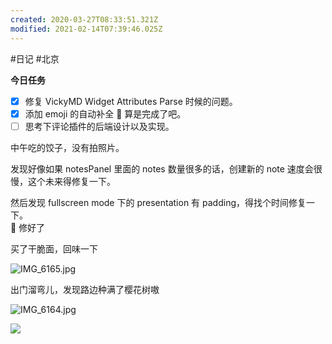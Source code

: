 ```yaml
---
created: 2020-03-27T08:33:51.321Z
modified: 2021-02-14T07:39:46.025Z
---
```

#日记 #北京

**今日任务**

- [x] 修复 VickyMD Widget Attributes Parse 时候的问题。
- [x] 添加 emoji 的自动补全 :full_moon_with_face: 算是完成了吧。
- [ ] 思考下评论插件的后端设计以及实现。

中午吃的饺子，没有拍照片。

发现好像如果 notesPanel 里面的 notes 数量很多的话，创建新的 note 速度会很慢，这个未来得修复一下。

然后发现 fullscreen mode 下的 presentation 有 padding，得找个时间修复一下。  
:full_moon_with_face: 修好了

<!-- @timer "date":"Fri Mar 27 2020 19:36:19 GMT+0800 (China Standard Time)" -->

买了干脆面，回味一下

![IMG_6165.jpg](https://i.loli.net/2020/03/27/S92e5Hxupv6nA8K.jpg)

出门溜弯儿，发现路边种满了樱花树嗷

![IMG_6164.jpg](https://i.loli.net/2020/03/27/UZeAuWrIN49XMqo.jpg)

![](https://i.loli.net/2020/03/27/Bu5W2DGadMJRUIs.jpg)
